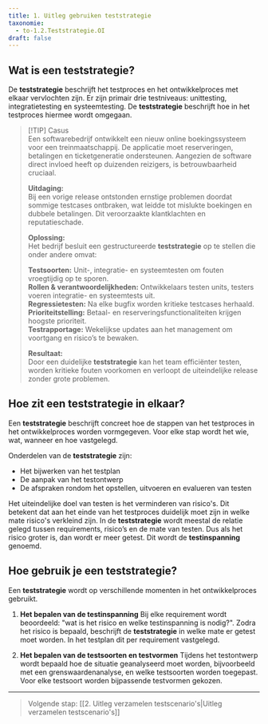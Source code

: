 ```yaml
---
title: 1. Uitleg gebruiken teststrategie
taxonomie:
  - to-1.2.Teststrategie.OI
draft: false
---
```


## Wat is een teststrategie?
De **teststrategie** beschrijft het testproces en het ontwikkelproces met elkaar vervlochten zijn. Er zijn primair drie testniveaus: unittesting, integratietesting en systeemtesting. De **teststrategie** beschrijft hoe in het testproces hiermee wordt omgegaan.

> [!TIP] Casus  
> Een softwarebedrijf ontwikkelt een nieuw online boekingssysteem voor een treinmaatschappij. De applicatie moet reserveringen, betalingen en ticketgeneratie ondersteunen. Aangezien de software direct invloed heeft op duizenden reizigers, is betrouwbaarheid cruciaal.
> 
> **Uitdaging:**  
> Bij een vorige release ontstonden ernstige problemen doordat sommige testcases ontbraken, wat leidde tot mislukte boekingen en dubbele betalingen. Dit veroorzaakte klantklachten en reputatieschade.
> 
> **Oplossing:**  
> Het bedrijf besluit een gestructureerde **teststrategie** op te stellen die onder andere omvat:
> 
> **Testsoorten:** Unit-, integratie- en systeemtesten om fouten vroegtijdig op te sporen.  
> **Rollen & verantwoordelijkheden:** Ontwikkelaars testen units, testers voeren integratie- en systeemtests uit.  
> **Regressietesten:** Na elke bugfix worden kritieke testcases herhaald.  
> **Prioriteitstelling:** Betaal- en reserveringsfunctionaliteiten krijgen hoogste prioriteit.  
> **Testrapportage:** Wekelijkse updates aan het management om voortgang en risico’s te bewaken.  
>  
> **Resultaat:**  
> Door een duidelijke **teststrategie** kan het team efficiënter testen, worden kritieke fouten voorkomen en verloopt de uiteindelijke release zonder grote problemen.

## Hoe zit een teststrategie in elkaar?
Een **teststrategie** beschrijft concreet hoe de stappen van het testproces in het ontwikkelproces worden vormgegeven. Voor elke stap wordt het wie, wat, wanneer en hoe vastgelegd.

Onderdelen van de **teststrategie** zijn: 
- Het bijwerken van het testplan
- De aanpak van het testontwerp
- De afspraken rondom het opstellen, uitvoeren en evalueren van testen

Het uiteindelijke doel van testen is het verminderen van risico's. Dit betekent dat aan het einde van het testproces duidelijk moet zijn in welke mate risico's verkleind zijn.
In de **teststrategie** wordt meestal de relatie gelegd tussen requirements, risico’s en de mate van testen. Dus als het risico groter is, dan wordt er meer getest. Dit wordt de **testinspanning** genoemd.

## Hoe gebruik je een teststrategie?
Een **teststrategie** wordt op verschillende momenten in het ontwikkelproces gebruikt.

1. **Het bepalen van de testinspanning**
Bij elke requirement wordt beoordeeld: "wat is het risico en welke testinspanning is nodig?". Zodra het risico is bepaald, beschrijft de **teststrategie** in welke mate er getest moet worden. In het testplan dit per requirement vastgelegd.

2. **Het bepalen van de testsoorten en testvormen**
Tijdens het testontwerp wordt bepaald hoe de situatie geanalyseerd moet worden, bijvoorbeeld met een grenswaardenanalyse, en welke testsoorten worden toegepast. Voor elke testsoort worden bijpassende testvormen gekozen.

---

> Volgende stap: [[2. Uitleg verzamelen testscenario's|Uitleg verzamelen testscenario's]]
